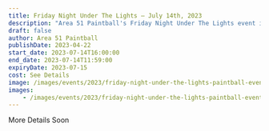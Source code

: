 ```yaml
---
title: Friday Night Under The Lights — July 14th, 2023
description: "Area 51 Paintball's Friday Night Under The Lights event is a night game played on its tireball field. Registration fees include day play on Saturday, as well as free camping for those wishing to stay the night. Get ready for an exciting weekend of paintball adventure!"
draft: false
author: Area 51 Paintball
publishDate: 2023-04-22
start_date: 2023-07-14T16:00:00
end_date: 2023-07-14T11:59:00
expiryDate: 2023-07-15
cost: See Details
image: /images/events/2023/friday-night-under-the-lights-paintball-event.png
images:
    - /images/events/2023/friday-night-under-the-lights-paintball-event.png
---
```


More Details Soon